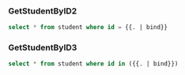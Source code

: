 ### GetStudentByID2

```sql
select * from student where id = {{. | bind}}
```

### GetStudentByID3

```sql
select * from student where id in ({{. | bind}})
```
